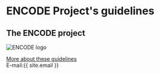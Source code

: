 # ENCODE Project's guidelines

## The ENCODE project

![ENCODE logo](https://site.unibo.it/encode/en/@@images/cddee33d-8f77-46e0-b4a4-f9d03b5145dc.png)

[More about these guidelines](about.md)  
E-mail:{{ site.email }}
